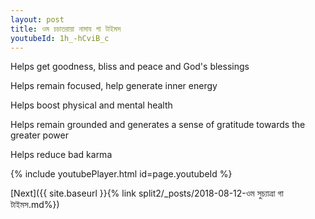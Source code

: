 ```yaml
---
layout: post
title: ওম চচাতরায়া নামায গা টাইমস
youtubeId: 1h_-hCviB_c
---
```

 
 
Helps get goodness, bliss and peace and God's blessings
 
Helps remain focused, help generate inner energy 
 
Helps boost physical and mental health 
 
Helps remain grounded and generates a sense of gratitude towards the greater power 
 
Helps reduce bad karma
 
 
 
 


{% include youtubePlayer.html id=page.youtubeId %}
 
[Next]({{ site.baseurl }}{% link  split2/_posts/2018-08-12-ওম সুচ্যাত্ৰা  গা টাইমস.md%})
 

